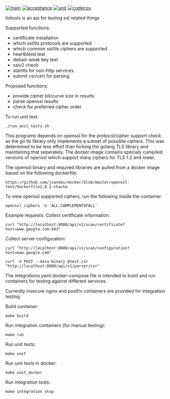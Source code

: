 [![main](https://github.com/jsandas/tlstools/actions/workflows/release.yaml/badge.svg)](https://github.com/jsandas/tlstools/actions/workflows/release.yaml)
[![acceptance](https://github.com/jsandas/tlstools/actions/workflows/integration.yaml/badge.svg)](https://github.com/jsandas/tlstools/actions/workflows/integration.yaml)
[![unit](https://github.com/jsandas/tlstools/actions/workflows/unit.yaml/badge.svg)](https://github.com/jsandas/tlstools/actions/workflows/unit.yaml)
[![codecov](https://codecov.io/gh/jsandas/tlstools/branch/master/graph/badge.svg?token=BTCVS201GQ)](https://codecov.io/gh/jsandas/tlstools)

tlstools is an api for testing ssl related things

Supported functions:
* certificate installation
* which ssl/tls protocols are supported
* which common ssl/tls ciphers are supported
* heartbleed test
* debain weak key test
* sslv2 check
* starttls for non-http services
* submit csr/cert for parsing

Proposed functions:
* provide cipher bit/curve size in results
* parse openssl results
* check for preferred cipher order


To run unit test:
```
./run_unit_tests.sh
```


This programs depends on openssl for the protocol/cipher support check as the go tls library only implements a subset of possible ciphers.  This was determined to be less effort than forking the golang TLS library and maintaining that seperately.  The docker image contains specialy compiled versions of openssl which support many ciphers for TLS 1.2 and lower.

The openssl binary and required libraries are pulled from a docker image based on the following dockerfile:
```
https://github.com/jsandas/docker/blob/master/openssl-test/Dockerfile1.0.2-chacha
```

To view openssl supported ciphers, run the following inside the container:
```
openssl ciphers -V 'ALL:COMPLEMENTOFALL'
```

Example requests:
Collect certificate information:
```
curl "http://localhost:8080/api/v1/scan/certificate?host=www.google.com:443"
```
Collect server configuration:
```
curl "http://localhost:8080/api/v1/scan/configuration?host=www.google.com"
```
```
curl -X POST --data-binary @test.csr "http://localhost:8080/api/v1/parser/csr"
```


The integrations.yaml docker-compose file is intended to build and run containers for testing against different services.  

Currently insecure nginx and postfix containers are provided for integration testing

Build container:
```
make build
```

Run integration containers (for manual testing):
```
make run
```

Run unit tests:
```
make unit
```

Run unit tests in docker:
```
make unit_docker
```

Run integration tests:
```
make integration stop
```